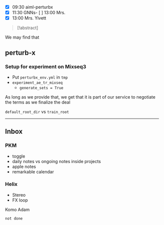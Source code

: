 - [x] 09:30 aiml-perturbx
- [x] 11:30 GNNs- [ ] 13:00 Mrs.
- [x] 13:00 Mrs. Yivett

> [!abstract]
> 
We may find that



## perturb-x

### Setup for experiment on Mixseq3
- Put `perturbx_env.yml` in `tmp`
- `experiment_ae_tr_mixseq`
	- `generate_sets = True`

As long as we provide that, we get that it is part of our service to negotiate the terms as we finalize the deal

`default_root_dir` vs `train_root`


---
## Inbox
### PKM
- toggle
- daily notes vs ongoing notes inside projects
- apple notes
- remarkable calendar

### Helix
- Stereo 
- FX loop

Komo Adam

```tasks
not done
```
